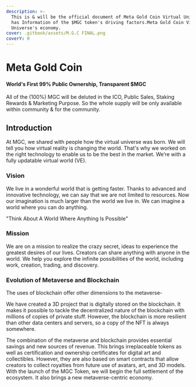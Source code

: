 ```yaml
---
description: >-
  This is & will be the official document of Meta Gold Coin Virtual Universe. It
  has Information of the $MGC token's driving factors.Meta Gold Coin Virtual
  Universe's economy.
cover: .gitbook/assets/M.G.C FINAL.png
coverY: 0
---
```


# Meta Gold Coin

#### World's First 99% Public Ownership, Transparent $MGC

All of the (100%) MGC will be deluted in the ICO, Public Sales, Staking Rewards & Marketing Purpose. So the whole supply will be only available within community & for the community.

## Introduction

At MGC, we shared with people how the virtual universe was born. We will tell you how virtual reality is changing the world. That's why we worked on the right technology to enable us to be the best in the market. We’re with a fully updatable virtual world (VE).

### Vision

We live in a wonderful world that is getting faster. Thanks to advanced and innovative technology, we can say that we are not limited to resources. Now our imagination is much larger than the world we live in. We can imagine a world where you can do anything.

"Think About A World Where Anything Is Possible"

### **Mission**

We are on a mission to realize the crazy secret, ideas to experience the greatest desires of our lives. Creators can share anything with anyone in the world. We help you explore the infinite possibilities of the world, including work, creation, trading, and discovery.

### **Evolution of Metaverse and Blockchain**

The uses of blockchain offer other dimensions to the metaverse-

We have created a 3D project that is digitally stored on the blockchain. It makes it possible to tackle the decentralized nature of the blockchain with millions of copies of private stuff. However, the blockchain is more resilient than other data centers and servers, so a copy of the NFT is always somewhere.

The combination of the metaverse and blockchain provides essential savings and new sources of revenue. This brings irreplaceable tokens as well as certification and ownership certificates for digital art and collectibles. However, they are also based on smart contracts that allow creators to collect royalties from future use of avatars, art, and 3D models. With the launch of the MGC Token, we will begin the full settlement of the ecosystem. It also brings a new metaverse-centric economy.
